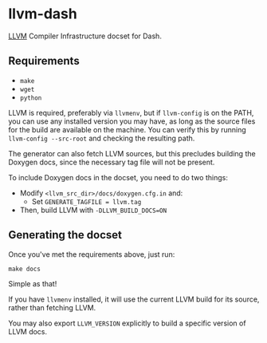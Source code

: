 # llvm-dash

[LLVM](http://llvm.org/) Compiler Infrastructure docset for Dash.

## Requirements

- `make`
- `wget`
- `python`

LLVM is required, preferably via `llvmenv`, but if `llvm-config` is on the
PATH, you can use any installed version you may have, as long as the source
files for the build are available on the machine. You can verify this by
running `llvm-config --src-root` and checking the resulting path.

The generator can also fetch LLVM sources, but this precludes building the
Doxygen docs, since the necessary tag file will not be present.

To include Doxygen docs in the docset, you need to do two things:

- Modify `<llvm_src_dir>/docs/doxygen.cfg.in` and:
    - Set `GENERATE_TAGFILE = llvm.tag`
- Then, build LLVM with `-DLLVM_BUILD_DOCS=ON`

## Generating the docset

Once you've met the requirements above, just run:

    make docs

Simple as that!

If you have `llvmenv` installed, it will use the current LLVM build for its
source, rather than fetching LLVM. 

You may also export `LLVM_VERSION` explicitly to build a specific version of
LLVM docs.
